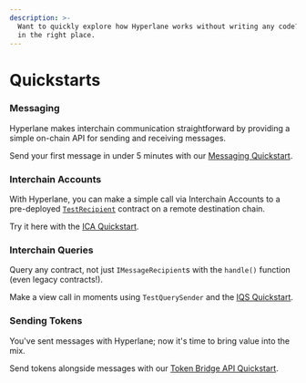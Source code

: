 ```yaml
---
description: >-
  Want to quickly explore how Hyperlane works without writing any code? You're
  in the right place.
---
```


# Quickstarts

### Messaging&#x20;

Hyperlane makes interchain communication straightforward by providing a simple on-chain API for sending and receiving messages.

Send your first message in under 5 minutes with our [Messaging Quickstart](messaging-api/quickstart-tutorial.md).

### Interchain Accounts

With Hyperlane, you can make a simple call via Interchain Accounts to a pre-deployed [`TestRecipient`](https://github.com/hyperlane-xyz/hyperlane-monorepo/blob/main/solidity/core/contracts/test/TestRecipient.sol) contract on a remote destination chain.&#x20;

Try it here with the [ICA Quickstart](send/quickstart-tutorial.md).

### Interchain Queries

Query any contract, not just `IMessageRecipient`s with the `handle()` function (even legacy contracts!).&#x20;

Make a view call in moments using `TestQuerySender` and the [IQS Quickstart](query/quickstart-tutorial.md).

### Sending Tokens

You've sent messages with Hyperlane; now it's time to bring value into the mix.&#x20;

Send tokens alongside messages with our [Token Bridge API Quickstart](token-bridge-api/quickstart-tutorial.md).

